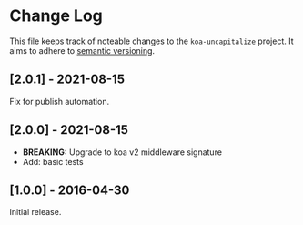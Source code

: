 # Change Log

This file keeps track of noteable changes to the `koa-uncapitalize` project.
It aims to adhere to [semantic versioning](http://semver.org/).

## [2.0.1] - 2021-08-15

Fix for publish automation.

## [2.0.0] - 2021-08-15

- **BREAKING:** Upgrade to koa v2 middleware signature
- Add: basic tests

## [1.0.0] - 2016-04-30

Initial release.
